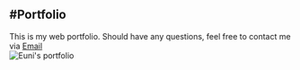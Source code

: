 #Portfolio
---
This is my web portfolio. 
Should have any questions, feel free to contact me via [Email](soleeyaa@gmail.com) <br />
![Euni's portfolio](portfolio.png)
